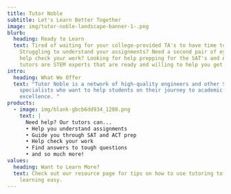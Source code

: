 ```yaml
---
title: Tutor Noble
subtitle: Let's Learn Better Together
image: img/tutor-noble-landscape-banner-1-.png
blurb:
  heading: Ready to Learn
  text: Tired of waiting for your college-provided TA's to have time to help?
    Struggling to understand your assignments? Need a second pair of eyes to
    help check your work? Looking for help prepping for the SAT's and ACT's? Our
    tutors are STEM experts that are ready and willing to help you get ahead;
intro:
  heading: What We Offer
  text: "Tutor Noble is a network of high-quality engineers and other STEM
    specialists who want to help students on their journey to academic
    excellence. "
products:
  - image: img/blank-gbcb6dd934_1280.png
    text: |
      Need help? Our tutors can...
      •	Help you understand assignments
      •	Guide you through SAT and ACT prep
      •	Help check your work
      •	Find answers to tough questions
      •	and so much more!
values:
  heading: Want to Learn More?
  text: Check out our resource page for tips on how to use tutoring to make
    learning easy.
---
```

